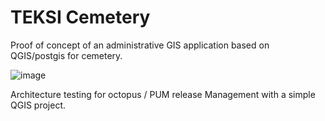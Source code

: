 # TEKSI Cemetery
Proof of concept of an administrative GIS application based on QGIS/postgis for cemetery.

![image](https://github.com/user-attachments/assets/21356c68-9de1-4192-8ae1-5adc6959bc7e)

Architecture testing for octopus / PUM release Management with a simple QGIS project.
